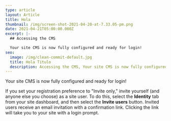 ```yaml
---
type: article
layout: Article
title: Hola
thumbnail: /img/screen-shot-2021-04-20-at-7.33.05-pm.png
date: 2021-04-21T05:00:00.000Z
excerpt: |-
  ## Accessing the CMS

  Your site CMS is now fully configured and ready for login!
seo:
  image: /img/clean-commit-default.jpg
  title: Hola Titulo
  description: Accessing the CMS, Your site CMS is now fully configured and ready for login!
---
```

Your site CMS is now fully configured and ready for login!

If you set your registration preference to "Invite only," invite yourself (and anyone else you choose) as a site user. To do this, select the **Identity** tab from your site dashboard, and then select the **Invite users** button. Invited users receive an email invitation with a confirmation link. Clicking the link will take you to your site with a login prompt.